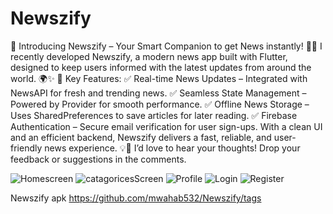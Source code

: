 # Newszify
🚀 Introducing Newszify – Your Smart Companion to get News instantly! 📰📱
I recently developed Newszify, a modern news app built with Flutter, designed to keep users informed with the latest updates from around the world. 🌍✨
🔹 Key Features:
 ✅ Real-time News Updates – Integrated with NewsAPI for fresh and trending news.
 ✅ Seamless State Management – Powered by Provider for smooth performance.
 ✅ Offline News Storage – Uses SharedPreferences to save articles for later reading.
 ✅ Firebase Authentication – Secure email verification for user sign-ups.
With a clean UI and an efficient backend, Newszify delivers a fast, reliable, and user-friendly news experience. 💡📢
I’d love to hear your thoughts! Drop your feedback or suggestions in the comments.

![Homescreen](https://github.com/user-attachments/assets/12f944c2-162f-4eab-89d4-12407eba496f)
![catagoricesScreen](https://github.com/user-attachments/assets/2745c47d-f0ef-4085-a016-b1316515ed4b)
![Profile](https://github.com/user-attachments/assets/1eb05626-0acb-4122-b251-0598c684177f)
![Login](https://github.com/user-attachments/assets/3820ec64-cad8-4d74-aa8f-482670ec3e4a)
![Register](https://github.com/user-attachments/assets/281b455a-132b-4652-b8a0-3cbc47975838)


Newszify apk
https://github.com/mwahab532/Newszify/tags
